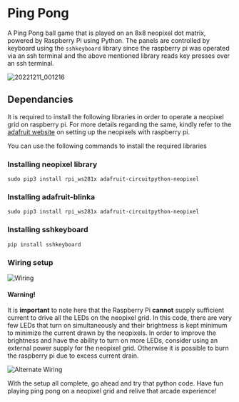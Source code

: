 # Ping Pong
A Ping Pong ball game that is played on an 8x8 neopixel dot matrix, powered by Raspberry Pi using Python. The panels are controlled by keyboard using the `sshkeyboard` library since the raspberry pi was operated via an ssh terminal and the above mentioned library reads key presses over an ssh terminal.

![20221211_001216](https://user-images.githubusercontent.com/35605103/206886691-bece06c9-ade9-46df-8585-cebd836fd4bf.jpg)

## Dependancies
It is required to install the following libraries in order to operate a neopixel grid on raspberry pi. For more details regarding the same, kindly refer to the [adafruit website](https://learn.adafruit.com/neopixels-on-raspberry-pi) on setting up the neopixels with raspberry pi.

You can use the following commands to install the required libraries

### Installing neopixel library
`sudo pip3 install rpi_ws281x adafruit-circuitpython-neopixel`

### Installing adafruit-blinka
`sudo pip3 install rpi_ws281x adafruit-circuitpython-neopixel`

### Installing sshkeyboard
`pip install sshkeyboard`

### Wiring setup
![Wiring](https://cdn-learn.adafruit.com/assets/assets/000/063/929/medium640/led_strips_raspi_NeoPixel_bb.jpg?15399811420)

#### Warning!
It is **important** to note here that the Raspberry Pi **cannot** supply sufficient current to drive all the LEDs on the neopixel grid. In this code, there are very few LEDs that turn on simultaneously and their brightness is kept minimum to minimize the current drawn by the neopixels. In order to improve the brightness and have the ability to turn on more LEDs, consider using an external power supply for the neopixel grid. Otherwise it is possible to burn the raspberry pi due to excess current drain.

![Alternate Wiring](https://cdn-learn.adafruit.com/assets/assets/000/064/121/medium640/led_strips_raspi_NeoPixel_Level_Shifted_bb.jpg?1540314807)

With the setup all complete, go ahead and try that python code. Have fun playing ping pong on a neopixel grid and relive that arcade experience!
